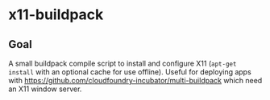 # x11-buildpack

## Goal

A small buildpack compile script to install and configure X11 (`apt-get install` with an optional cache for use offline).
Useful for deploying apps with https://github.com/cloudfoundry-incubator/multi-buildpack which need an X11 window server.
